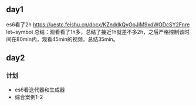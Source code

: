 ## day1 
es6看了2h https://uestc.feishu.cn/docx/KZnddkQyOoJiM9xdWODcSY2Fnre let~symbol
总结：观看看了1h多，总结了接近1h就差不多2h，之后严格控制该时间在80min内，观看45min的视频，总结35min。

## day2
### 计划
- es6看迭代器和生成器
- 综合案例1-2